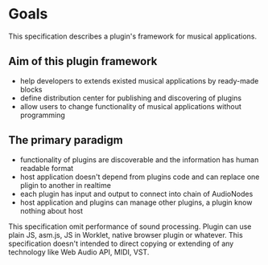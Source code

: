 # Goals

This specification describes a plugin's framework for musical applications.

## Aim of this plugin framework

* help developers to extends existed musical applications by ready-made blocks
* define distribution center for publishing and discovering of plugins
* allow users to change functionality of musical applications without programming

## The primary paradigm

* functionality of plugins are discoverable and the information has human readable format
* host application doesn't depend from plugins code and can replace one pligin to another in realtime
* each plugin has input and output to connect into chain of AudioNodes
* host application and plugins can manage other plugins, a plugin know nothing about host

This specification omit performance of sound processing. Plugin can use plain JS, asm.js, JS in Worklet, native browser plugin or whatever.
This specification doesn't intended to direct copying or extending of any technology like Web Audio API, MIDI, VST.

